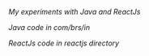 *My experiments with Java and ReactJs*

*Java code in com/brs/in*

*ReactJs code in reactjs directory*
